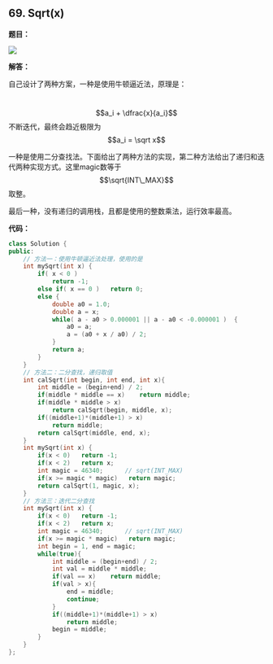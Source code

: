 ## 69. Sqrt(x)

**题目：**

![](http://p9zl5r4hu.bkt.clouddn.com/2018-11-14leet_69.png)

**解答：**

自己设计了两种方案，一种是使用牛顿逼近法，原理是：

​	$$a_i + \dfrac{x}{a_i}$$ 不断迭代，最终会趋近极限为 $$a_i = \sqrt x$$

一种是使用二分查找法。下面给出了两种方法的实现，第二种方法给出了递归和迭代两种实现方式。这里magic数等于 $$\sqrt{INT\_MAX}$$ 取整。

最后一种，没有递归的调用栈，且都是使用的整数乘法，运行效率最高。

**代码：**

```cpp
class Solution {
public:
    // 方法一：使用牛顿逼近法处理，使用的是
    int mySqrt(int x) {
        if( x < 0 )
            return -1;
        else if( x == 0 )   return 0;
        else {
            double a0 = 1.0;
            double a = x;
            while( a - a0 > 0.000001 || a - a0 < -0.000001 )  {
                a0 = a;
                a = (a0 + x / a0) / 2;
            }
            return a;
        }
    }
    // 方法二：二分查找，递归取值
    int calSqrt(int begin, int end, int x){
        int middle = (begin+end) / 2;
        if(middle * middle == x)    return middle;
        if(middle * middle > x)
            return calSqrt(begin, middle, x);
        if((middle+1)*(middle+1) > x)
            return middle;
        return calSqrt(middle, end, x);
    }
    int mySqrt(int x) {
        if(x < 0)   return -1;
        if(x < 2)   return x;
        int magic = 46340;      // sqrt(INT_MAX)
        if(x >= magic * magic)   return magic;
        return calSqrt(1, magic, x);
    }
    // 方法三：迭代二分查找
    int mySqrt(int x) {
        if(x < 0)   return -1;
        if(x < 2)   return x;
        int magic = 46340;      // sqrt(INT_MAX)
        if(x >= magic * magic)   return magic;
        int begin = 1, end = magic;
        while(true){
            int middle = (begin+end) / 2;
            int val = middle * middle;
            if(val == x)    return middle;
            if(val > x){
                end = middle;
                continue;
            }
            if((middle+1)*(middle+1) > x)
                return middle;
            begin = middle;
        }
    }
};
```

